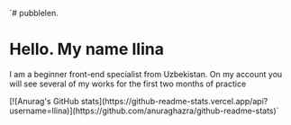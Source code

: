 `# pubblelen.
<div class="Header">
      <h1> Hello. My name Ilina </h1>   
      <p> I am a beginner front-end specialist from Uzbekistan. On my account you will see several of my works for the first two months of practice </p>
</div>
[![Anurag's GitHub stats](https://github-readme-stats.vercel.app/api?username=Ilina)](https://github.com/anuraghazra/github-readme-stats)`
